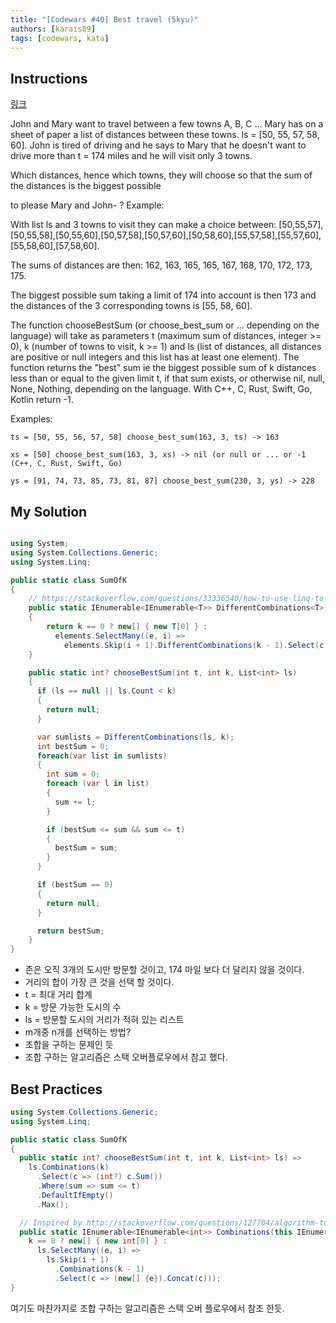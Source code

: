 ```yaml
---
title: "[Codewars #40] Best travel (5kyu)"
authors: [karais89]
tags: [codewars, kata]
---
```


## Instructions

[링크](https://www.codewars.com/kata/55e7280b40e1c4a06d0000aa/train/csharp)

John and Mary want to travel between a few towns A, B, C ... Mary has on a sheet of paper a list of distances between these towns. ls = [50, 55, 57, 58, 60]. John is tired of driving and he says to Mary that he doesn't want to drive more than t = 174 miles and he will visit only 3 towns.

Which distances, hence which towns, they will choose so that the sum of the distances is the biggest possible

to please Mary and John- ?
Example:

With list ls and 3 towns to visit they can make a choice between: [50,55,57],[50,55,58],[50,55,60],[50,57,58],[50,57,60],[50,58,60],[55,57,58],[55,57,60],[55,58,60],[57,58,60].

The sums of distances are then: 162, 163, 165, 165, 167, 168, 170, 172, 173, 175.

The biggest possible sum taking a limit of 174 into account is then 173 and the distances of the 3 corresponding towns is [55, 58, 60].

The function chooseBestSum (or choose_best_sum or ... depending on the language) will take as parameters t (maximum sum of distances, integer >= 0), k (number of towns to visit, k >= 1) and ls (list of distances, all distances are positive or null integers and this list has at least one element). The function returns the "best" sum ie the biggest possible sum of k distances less than or equal to the given limit t, if that sum exists, or otherwise nil, null, None, Nothing, depending on the language. With C++, C, Rust, Swift, Go, Kotlin return -1.

Examples:
```
ts = [50, 55, 56, 57, 58] choose_best_sum(163, 3, ts) -> 163

xs = [50] choose_best_sum(163, 3, xs) -> nil (or null or ... or -1 (C++, C, Rust, Swift, Go)

ys = [91, 74, 73, 85, 73, 81, 87] choose_best_sum(230, 3, ys) -> 228
```

## My Solution

```csharp

using System;
using System.Collections.Generic;
using System.Linq;

public static class SumOfK
{
    // https://stackoverflow.com/questions/33336540/how-to-use-linq-to-find-all-combinations-of-n-items-from-a-set-of-numbers
    public static IEnumerable<IEnumerable<T>> DifferentCombinations<T>(this IEnumerable<T> elements, int k)
    {
        return k == 0 ? new[] { new T[0] } :
          elements.SelectMany((e, i) =>
            elements.Skip(i + 1).DifferentCombinations(k - 1).Select(c => (new[] {e}).Concat(c)));
    }

    public static int? chooseBestSum(int t, int k, List<int> ls)
    {
      if (ls == null || ls.Count < k)
      {
        return null;
      }

      var sumlists = DifferentCombinations(ls, k);
      int bestSum = 0;
      foreach(var list in sumlists)
      {
        int sum = 0;
        foreach (var l in list)
        {
          sum += l;
        }

        if (bestSum <= sum && sum <= t)
        {
          bestSum = sum;
        }
      }

      if (bestSum == 0)
      {
        return null;
      }

      return bestSum;
    }
}
```

- 존은 오직 3개의 도시만 방문할 것이고, 174 마일 보다 더 달리지 않을 것이다.
- 거리의 합이 가장 큰 것을 선택 할 것이다.
- t = 최대 거리 합계
- k = 방문 가능한 도시의 수
- ls = 방문할 도시의 거리가 적혀 있는 리스트
- m개중 n개를 선택하는 방법?
- 조합을 구하는 문제인 듯
- 조합 구하는 알고리즘은 스택 오버플로우에서 참고 했다.

## Best Practices

```csharp
using System.Collections.Generic;
using System.Linq;

public static class SumOfK
{
  public static int? chooseBestSum(int t, int k, List<int> ls) =>
    ls.Combinations(k)
      .Select(c => (int?) c.Sum())
      .Where(sum => sum <= t)
      .DefaultIfEmpty()
      .Max();

  // Inspired by http://stackoverflow.com/questions/127704/algorithm-to-return-all-combinations-of-k-elements-from-n
  public static IEnumerable<IEnumerable<int>> Combinations(this IEnumerable<int> ls, int k) =>
    k == 0 ? new[] { new int[0] } :
      ls.SelectMany((e, i) =>
        ls.Skip(i + 1)
          .Combinations(k - 1)
          .Select(c => (new[] {e}).Concat(c)));
}
```


여기도 마찬가지로 조합 구하는 알고리즘은 스택 오버 플로우에서 참조 한듯.